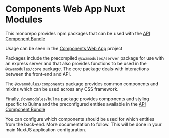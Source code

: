 # Components Web App Nuxt Modules
This monorepo provides npm packages that can be used with the [API Component Bundle](https://github.com/silverbackis/ApiComponentBundle)

Usage can be seen in the [Components Web App](https://github.com/silverbackis/ComponentsWebApp) project

Packages include the precompiled `@cwamodules/server` package for use with an express server and that also provides functions to be used in the `@cwamodules/core` package. The core package deals with interactions between the front-end and API.

The `@cwamodules/components` package provides common components and mixins which can be used across any CSS framework.

Finally, `@cwamodules/bulma` package provides components and styling specific to Bulma and the preconfigured entities available in the [API Component Bundle](https://github.com/silverbackis/ApiComponentBundle)

You can configure which components should be used for which entities from the back-end. More documentation to follow. This will be done in your main NuxtJS application configuration.
